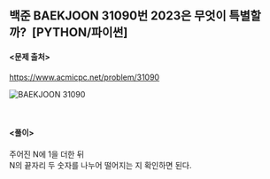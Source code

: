 ## 백준 BAEKJOON 31090번 2023은 무엇이 특별할까?  [PYTHON/파이썬]

#### <문제 출처><br>
https://www.acmicpc.net/problem/31090

![BAEKJOON 31090](https://blog.kakaocdn.net/dn/BCOUt/btsCZioXslf/i1NgbcaG0zRabK945iteV1/img.png)

<br>

#### <풀이><br>

주어진 N에 1을 더한 뒤  
N의 끝자리 두 숫자를 나누어 떨어지는 지 확인하면 된다.  